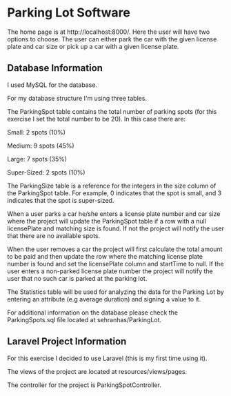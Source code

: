 # Parking Lot Software

The home page is at http://localhost:8000/. Here the user will have two options to choose. The user can either park the car with the given license plate and car size or pick up a car with a given license plate.

## Database Information

I used MySQL for the database.

For my database structure I'm using three tables. 

The ParkingSpot table contains the total number of parking spots (for this exercise I set the total number to be 20). In this case there are:

Small: 2 spots (10%)

Medium: 9 spots (45%)

Large: 7 spots (35%)

Super-Sized: 2 spots (10%)

The ParkingSize table is a reference for the integers in the size column of the ParkingSpot table. For example, 0 indicates that the spot is small, and 3 indicates that the spot is super-sized.

When a user parks a car he/she enters a license plate number and car size where the project will update the ParkingSpot table if a row with a null licensePlate and matching size is found. If not the project will notify the user that there are no available spots.

When the user removes a car the project will first calculate the total amount to be paid and then update the row where the matching license plate number is found and set the licensePlate column and startTime to null. If the user enters a non-parked license plate number the project will notify the user that no such car is parked at the parking lot.

The Statistics table will be used for analyzing the data for the Parking Lot by entering an attribute (e.g average duration) and signing a value to it.

For additional information on the database please check the ParkingSpots.sql file located at sehranhas/ParkingLot.

## Laravel Project Information

For this exercise I decided to use Laravel (this is my first time using it). 

The views of the project are located at resources/views/pages. 

The controller for the project is ParkingSpotController.
